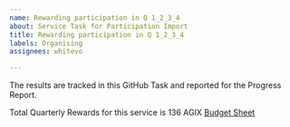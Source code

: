 ```yaml
---
name: Rewarding participation in Q 1_2_3_4
about: Service Task for Participation Import
title: Rewarding participation in Q 1_2_3_4
labels: Organising
assignees: whitevo

---
```


The results are tracked in this GitHub Task and reported for the Progress Report.

Total Quarterly Rewards for this service is 136 AGIX [Budget Sheet](https://docs.google.com/spreadsheets/d/1692CG0k57Lqzr2gmyMT7Eybsn_abfXrTw8iueHpaeWw/edit?gid=1532848252#gid=1532848252)
